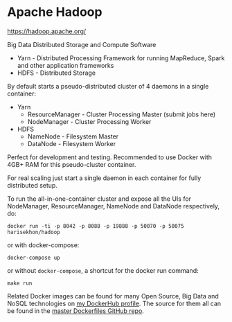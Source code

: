 # Apache Hadoop

https://hadoop.apache.org/

Big Data Distributed Storage and Compute Software

- Yarn - Distributed Processing Framework for running MapReduce, Spark and other application frameworks
- HDFS - Distributed Storage

By default starts a pseudo-distributed cluster of 4 daemons in a single container:

- Yarn
  - ResourceManager - Cluster Processing Master (submit jobs here)
  - NodeManager - Cluster Processing Worker
- HDFS
  - NameNode - Filesystem Master
  - DataNode - Filesystem Worker

Perfect for development and testing. Recommended to use Docker with 4GB+ RAM for this pseudo-cluster container.

For real scaling just start a single daemon in each container for fully distributed setup.


To run the all-in-one-container cluster and expose all the UIs for NodeManager, ResourceManager, NameNode and DataNode respectively, do:
```
docker run -ti -p 8042 -p 8088 -p 19888 -p 50070 -p 50075 harisekhon/hadoop
```

or with docker-compose:

```
docker-compose up
```

or without `docker-compose`, a shortcut for the docker run command:

```
make run
```

Related Docker images can be found for many Open Source, Big Data and NoSQL technologies on [my DockerHub profile](https://hub.docker.com/r/harisekhon). The source for them all can be found in the [master Dockerfiles GitHub repo](https://github.com/HariSekhon/Dockerfiles/).
